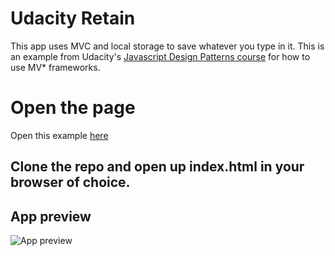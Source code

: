 # Udacity Retain

This app uses MVC and local storage to save whatever you type in it.
This is an example from Udacity's [Javascript Design Patterns course](https://www.udacity.com/course/javascript-design-patterns--ud989) for how to use MV* frameworks.

# Open the page

Open this example [here](https://igor333m.github.io/Retain)

## Clone the repo and open up index.html in your browser of choice.

## App preview

![App preview](ratain.png)
